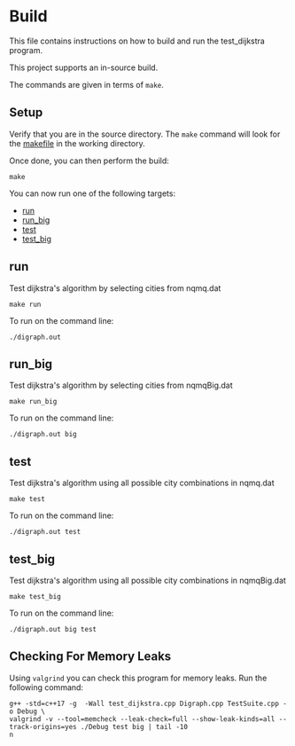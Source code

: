 # Build

This file contains instructions on how to build and run the test_dijkstra program.

This project supports an in-source build.

The commands are given in terms of `make`.

## Setup

Verify that you are in the source directory. The `make` command will look for the [makefile](makefile) in the working directory.

Once done, you can then perform the build:

```console
make
```

You can now run one of the following targets:
- [run](#run)
- [run_big](#run_big)
- [test](#test)
- [test_big](#test_big)

## run

Test dijkstra's algorithm by selecting cities from nqmq.dat

```console
make run
```

To run on the command line:

```console
./digraph.out
```

## run_big

Test dijkstra's algorithm by selecting cities from nqmqBig.dat

```console
make run_big
```

To run on the command line:

```console
./digraph.out big
```

## test

Test dijkstra's algorithm using all possible city combinations in nqmq.dat

```console
make test
```

To run on the command line:

```console
./digraph.out test
```

## test_big

Test dijkstra's algorithm using all possible city combinations in nqmqBig.dat

```console
make test_big
```

To run on the command line:

```console
./digraph.out big test
```

## Checking For Memory Leaks

Using `valgrind` you can check this program for memory leaks. Run the following command:

```console
g++ -std=c++17 -g  -Wall test_dijkstra.cpp Digraph.cpp TestSuite.cpp -o Debug \
valgrind -v --tool=memcheck --leak-check=full --show-leak-kinds=all --track-origins=yes ./Debug test big | tail -10
n
```
